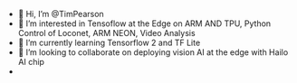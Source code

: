- 👋 Hi, I’m @TimPearson
- 👀 I’m interested in Tensoflow at the Edge on ARM AND TPU, Python Control of Loconet, ARM NEON, Video Analysis
- 🌱 I’m currently learning Tensorflow 2 and TF Lite
- 💞️ I’m looking to collaborate on deploying vision AI at the edge with Hailo AI chip
-


<!---
TimPearson/TimPearson is a ✨ special ✨ repository because its `README.md` (this file) appears on your GitHub profile.
You can click the Preview link to take a look at your changes.
--->
